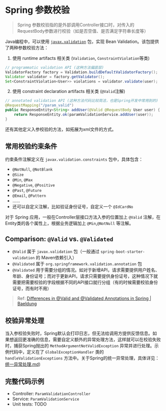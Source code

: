 # Spring 参数校验
> Spring 参数校验指的是外部调用Controller接口时，对传入的RequestBody参数进行校验（如是否空值、是否满足字符串长度等）

Java编程中，可以使用 [`javax.validation`](https://docs.jboss.org/hibernate/stable/beanvalidation/api/javax/validation/package-summary.html) 包，实现 Bean Validation。该包提供了两种参数校验方法：
1. 使用 runtime artifacts 相关类 (`Validation`, `ConstraintViolation`等类)
```java
// programmatic validation API (这种方法偏底层)
ValidatorFactory factory = Validation.buildDefaultValidatorFactory();
Validator validator = factory.getValidator();
Set<ConstraintViolation<User>> violations = validator.validate(user);
```
2. 使用 constraint declaration artifacts 相关类 (`@Valid`注解)
```java
// annotated validation API (这种方法代码比较简洁，也是Spring开发中常用到的)
@RequestMapping("/param_valid")
public ResponseEntity<String> addUser(@Valid @RequestBody User user) {
    return ResponseEntity.ok(paramValidationService.addUser(user));
}
```
还有其他定义入参校验的方法，如拓展为xml文件的方式。



## 常用校验约束条件
约束条件注解定义在 `javax.validation.constraints` 包中，具体包含：
* `@NotNull`, `@NotBlank`
* `@Size`
* `@Min`, `@Max`
* `@Negative`, `@Positive`
* `@Past`, `@Future`
* `@Email`, `@Pattern`
* ......
* 还可以自定义注解，比如验证身份证号，自定义一个 `@IdCardNo`

对于 Spring 应用，一般在Controller层接口方法入参的位置加上 `@Valid` 注解，在Entity类的各个属性上，根据业务逻辑加上 `@Min`,`@NotNull` 等注解。



##  Comparison: `@Valid` vs. `@Validated`

* `@Valid` 属于 `javax.validation` 包（一般通过 `spring-boot-starter-validation` 的 Maven依赖引入）
* `@Validated` 属于 `org.springframework.validation.annotation` 包
* `@Validated` 用于需要分组的情况。如对于新增API，请求需要提供用户姓名、年龄、身份证号；而对于更新API，请求只需要提供身份证号，这种情况下就需要把需要校验的字段根据不同的API接口就行分组（有的时候需要校验身份证号，而有时不用）



> Ref: [Differences in @Valid and @Validated Annotations in Spring | Baeldung](https://www.baeldung.com/spring-valid-vs-validated)




## 校验异常处理
当入参校验失败时，Spring默认会打印日志，但无法给调用方提供反馈信息。如果想返回更准确的信息，需要自定义额外的异常处理方法，这样就可以在校验失败时，捕获Spring抛出的 `MethodArgumentNotValidException` 异常并进行处理。示例代码中，定义在了 `GlobalExceptionHandler` 类的 `handleValidationExceptions` 方法中。关于Spring的统一异常处理，具体详见： [统一异常处理.md](./exception_handling.md))



## 完整代码示例
* Controller: `ParamValidationController`
* Service: `ParamValidationService`
* Unit tests: TODO

